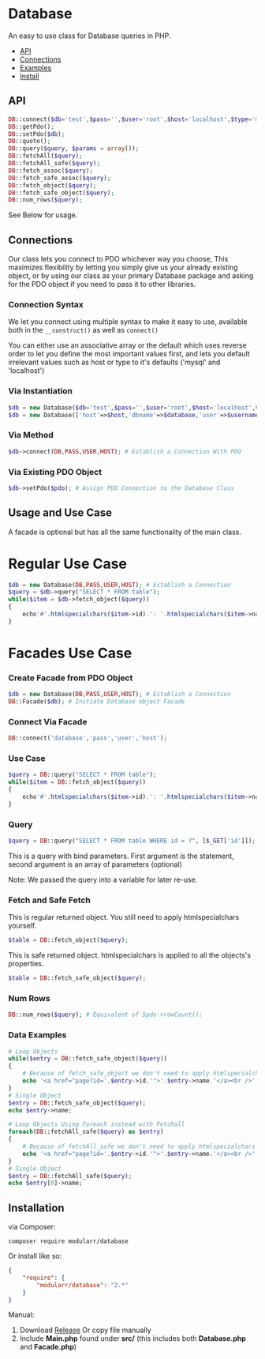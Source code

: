 # Database

An easy to use class for Database queries in PHP.

- [API](#api)
- [Connections](#connections)
- [Examples](#data-examples)
- [Install](#installation)

## API
```php
DB::connect($db='test',$pass='',$user='root',$host='localhost',$type='mysql');
DB::getPdo();
DB::setPdo($db);
DB::quote();
DB::query($query, $params = array());
DB::fetchAll($query);
DB::fetchAll_safe($query);
DB::fetch_assoc($query);
DB::fetch_safe_assoc($query);
DB::fetch_object($query);
DB::fetch_safe_object($query);
DB::num_rows($query);
```

See Below for usage.

## Connections

Our class lets you connect to PDO whichever way you choose, This maximizes flexibility by letting you simply give us your already existing object, or by using our class as your primary Database package and asking for the PDO object if you need to pass it to other libraries.


### Connection Syntax

We let you connect using multiple syntax to make it easy to use, available both in the `__construct()` as well as `connect()`

You can either use an associative array or the default which uses reverse order to let you define the most important values first, and lets you default irrelevant values such as host or type to it's defaults ('mysql' and 'localhost')

### Via Instantiation

```php
$db = new Database($db='test',$pass='',$user='root',$host='localhost',$type='mysql'); # Default Syntax
$db = new Database(['host'=>$host,'dbname'=>$database,'user'=>$username,'pass'=>$password]); # Alternative Syntax
```

### Via Method

```php
$db->connect(DB,PASS,USER,HOST); # Establish a Connection With PDO
```

### Via Existing PDO Object

```php
$db->setPdo($pdo); # Assign PDO Connection to the Database Class
```

## Usage and Use Case

A facade is optional but has all the same functionality of the main class.

# Regular Use Case

```php
$db = new Database(DB,PASS,USER,HOST); # Establish a Connection
$query = $db->query("SELECT * FROM table");
while($item = $db->fetch_object($query))
{
    echo'#'.htmlspecialchars($item->id).': '.htmlspecialchars($item->name).'<br>';
}
```

# Facades Use Case

### Create Facade from PDO Object

```php
$db = new Database(DB,PASS,USER,HOST); # Establish a Connection
DB::Facade($db); # Initiate Database object Facade
```

### Connect Via Facade

```php
DB::connect('database','pass','user','host');
```

### Use Case

```php
$query = DB::query("SELECT * FROM table");
while($item = DB::fetch_object($query))
{
    echo'#'.htmlspecialchars($item->id).': '.htmlspecialchars($item->name).'<br>';
}
```

### Query
```php
$query = DB::query("SELECT * FROM table WHERE id = ?", [$_GET['id']]);
```

This is a query with bind parameters.
First argument is the statement, second argument is an array of parameters (optional)

Note: We passed the query into a variable for later re-use.

### Fetch and **Safe Fetch**
This is regular returned object. You still need to apply htmlspecialchars yourself.
```php
$table = DB::fetch_object($query);
```

This is safe returned object. htmlspecialchars is applied to all the objects's properties.
```php
$table = DB::fetch_safe_object($query);
```

### Num Rows
```php
DB::num_rows($query); # Equivalent of $pdo->rowCount();
```

### Data Examples
```php
# Loop Objects
while($entry = DB::fetch_safe_object($query))
{
	# Because of fetch_safe_object we don't need to apply htmlspecialchars
    echo '<a href="page?id='.$entry->id.'">'.$entry->name.'</a><br />';
}
# Single Object
$entry = DB::fetch_safe_object($query);
echo $entry->name;

# Loop Objects Using Foreach instead with Fetchall
foreach(DB::fetchAll_safe($query) as $entry)
{
	# Because of fetchAll_safe we don't need to apply htmlspecialchars
    echo '<a href="page?id='.$entry->id.'">'.$entry->name.'</a><br />';
}
# Single Object
$entry = DB::fetchAll_safe($query);
echo $entry[0]->name;
```

## Installation

via Composer:

    composer require modularr/database

Or install like so:
```json
{
    "require": {
        "modularr/database": "2.*"
    }
}
```

Manual:

1. Download [Release](https://github.com/Modularr/Database/releases) Or copy file manually
2. Include **Main.php** found under **src/** (this includes both **Database.php** and **Facade.php**)
